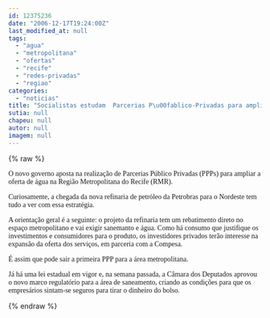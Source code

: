 ```yaml
---
id: 12375236
date: "2006-12-17T19:24:00Z"
last_modified_at: null
tags:
  - "agua"
  - "metropolitana"
  - "ofertas"
  - "recife"
  - "redes-privadas"
  - "regiao"
categories:
  - "noticias"
title: "Socialistas estudam  Parcerias P\u00fablico-Privadas para ampliar oferta de \u00e1gua na Regi\u00e3o Metropolitana do Recife"
sutia: null
chapeu: null
autor: null
imagem: null
---
```

{% raw %}
<p><P><FONT face=Verdana>O novo governo aposta na realização de Parcerias Público Privadas (PPPs) para ampliar a oferta de água na Região Metropolitana do Recife (RMR).</FONT></P></p>
<p><P><FONT face=Verdana>Curiosamente, a chegada da nova refinaria de petróleo da Petrobras para o Nordeste tem tudo a ver com essa estratégia.</FONT></P></p>
<p><P><FONT face=Verdana>A orientação geral é a seguinte: o projeto da refinaria tem um rebatimento direto no espaço metropolitano e vai exigir sanemanto e água. Como há consumo que justifique os investimentos e consumidores para o produto, os investidores privados terão interesse na expansão da oferta dos serviços, em parceria com a Compesa.</FONT></P></p>
<p><P><FONT face=Verdana>É assim que pode sair a primeira PPP para a área metropolitana.</FONT></P></p>
<p><P><FONT face=Verdana>Já há uma lei estadual em vigor e, na semana passada, a Câmara dos Deputados aprovou o novo marco regulatório para a área de saneamento, criando as condições para que os empresários sintam-se seguros para tirar o dinheiro do bolso.</FONT></P> </p>
{% endraw %}